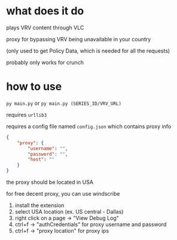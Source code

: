 # what does it do

plays VRV content through VLC

proxy for bypassing VRV being unavailable in your country

(only used to get Policy Data, which is needed for all the requests)

probably only works for crunch

# how to use
`py main.py` or `py main.py (SERIES_ID/VRV_URL)`

requires `urllib3`

requires a config file named `config.json` which contains proxy info

```json
{
    "proxy": {
        "username": "",
        "password": "",
        "host": ""
    }
}
```

the proxy should be located in USA

for free decent proxy, you can use windscribe

1. install the extension
2. select USA location (ex. US central - Dallas)
3. right click on a page -> "View Debug Log"
4. ctrl+f -> "authCredentials" for proxy username and password
5. ctrl+f -> "proxy location" for proxy ips